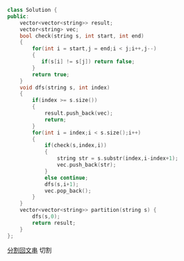```cpp
class Solution {
public:
    vector<vector<string>> result;
    vector<string> vec;
    bool check(string s, int start, int end)
    {
        for(int i = start,j = end;i < j;i++,j--)
        {
           if(s[i] != s[j]) return false; 
        }
        return true;
    }
    void dfs(string s, int index)
    {
        if(index >= s.size())
        {
            result.push_back(vec);
            return;
        }
        for(int i = index;i < s.size();i++)
        {
            if(check(s,index,i))
            {
                string str = s.substr(index,i-index+1);
                vec.push_back(str);
            }
            else continue;
            dfs(s,i+1);
            vec.pop_back();
        }
    }
    vector<vector<string>> partition(string s) {
        dfs(s,0);
        return result;
    }
};
```
[分割回文串](https://www.programmercarl.com/0131.%E5%88%86%E5%89%B2%E5%9B%9E%E6%96%87%E4%B8%B2.html#%E5%9B%9E%E6%BA%AF%E4%B8%89%E9%83%A8%E6%9B%B2)
切割
